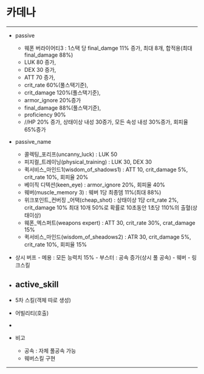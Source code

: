 # 카데나
------------------------
- passive
	- 웨폰 버라이어티3 : 1스택 당 final_damge 11% 증가,  최대 8개, 합적용(최대 final_damage 88%)
	- LUK 80 증가,
	- DEX 30 증가,
	- ATT 70 증가,
	- crit_rate 60%(풀스택기준),
	- crit_damage 120%(풀스택기준),
	- armor_ignore 20%증가
	- final_damage 88%(풀스택기준),
	- proficiency 90%
	- //HP 20% 증가, 상태이상 내성 30증가, 모든 속성 내성 30%증가, 회피율 65%증가

- passive_name
	- 콜렉팅_포리프(uncanny_luck) : LUK 50
	- 피지컬_트레이닝(physical_training) : LUK 30, DEX 30
	- 퀵서비스_마인드1(wisdom_of_shadows1) : ATT 10, crit_damage 5%, crit_rate 10%, 회피율 20%
	- 베이직 디텍션(keen_eye) : armor_ignore 20%, 회피율 40%
	- 웨버(muscle_memory 3) : 웨버 1당 최종뎀 11%(최대 88%)
	- 위크포인트_컨버징 _어택(cheap_shot) : 상태이상 1당 crit_rate 2%, crit_damage 10% 최대 10개 50%로 확률로 10초동안 1초당 110%의 출혈(상태이상)
	- 웨폰_엑스퍼트(weapons expert) : ATT 30, crit_rate 30%, crat_damage 15%
	- 퀵서비스_마인드(wisdom_of_sheadows2) : ATR 30, crit_damage 5%, crit_rate 10%, 회피율 15%
- 상시 버프
		- 메용 : 모든 능력치 15%
		- 부스터 : 공속 증가(상시 풀 공속)
		- 웨버
		- 링크스킬

- active_skill
	- 
- 5차 스킬(객체 따로 생성)
- 어빌리티(호출)
- 

- 비고
	- 공속 : 자체 풀공속 가능
	- 웨버스킬 구현

------------------------